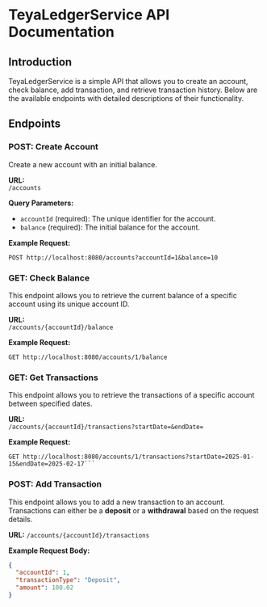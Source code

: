 # TeyaLedgerService API Documentation

## Introduction
TeyaLedgerService is a simple API that allows you to create an account, check balance, add transaction, and retrieve transaction history. Below are the available endpoints with detailed descriptions of their functionality.

## Endpoints

### POST: Create Account
Create a new account with an initial balance.

**URL:**  
`/accounts`

**Query Parameters:**
- `accountId` (required): The unique identifier for the account.
- `balance` (required): The initial balance for the account.

**Example Request:**
```
POST http://localhost:8080/accounts?accountId=1&balance=10
```
### GET: Check Balance

This endpoint allows you to retrieve the current balance of a specific account using its unique account ID.

**URL:**  
`/accounts/{accountId}/balance`

**Example Request:**
```
GET http://localhost:8080/accounts/1/balance
```
### GET: Get Transactions

This endpoint allows you to retrieve the transactions of a specific account between specified dates.

**URL:**  
`/accounts/{accountId}/transactions?startDate=&endDate=`

**Example Request:**
```
GET http://localhost:8080/accounts/1/transactions?startDate=2025-01-15&endDate=2025-02-17```
```

### POST: Add Transaction

This endpoint allows you to add a new transaction to an account. Transactions can either be a **deposit** or a **withdrawal** based on the request details.

**URL:**
`/accounts/{accountId}/transactions`

**Example Request Body:**

```json
{
  "accountId": 1,
  "transactionType": "Deposit",
  "amount": 100.02
}
